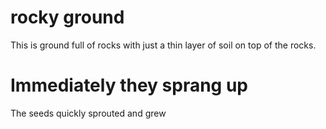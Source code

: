 
# rocky ground
This is ground full of rocks with just a thin layer of soil on top of the rocks.

# Immediately they sprang up
The seeds quickly sprouted and grew